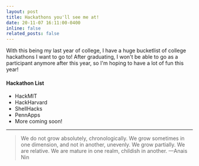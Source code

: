 ```yaml
---
layout: post
title: Hackathons you'll see me at!
date: 20-11-07 16:11:00-0400
inline: false
related_posts: false
---
```

With this being my last year of college, I have a huge bucketlist of college hackathons I want to go to! After graduating, I won't be able to go as a participant anymore after this year, so I'm hoping to have a lot of fun this year!

#### Hackathon List

<ul>
    <li>HackMIT</li>
    <li>HackHarvard</li>
    <li>ShellHacks</li>
    <li>PennApps</li>
    <li>More coming soon!</li>
</ul>

---

> We do not grow absolutely, chronologically. We grow sometimes in one dimension, and not in another, unevenly. We grow partially. We are relative. We are mature in one realm, childish in another.
> —Anais Nin

